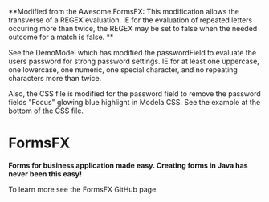 **Modified from the Awesome FormsFX: This modification allows the transverse of a REGEX evaluation. IE for the evaluation of repeated letters occuring more than twice, the REGEX may be set to false when the needed outcome for a match is false. **

See the DemoModel which has modified the passwordField to evaluate the users password for strong password settings. 
IE for at least one uppercase, one lowercase, one numeric, one special character, and no repeating characters more than twice.

Also, the CSS file is modified for the password field to remove the password fields "Focus" glowing blue highlight in Modela CSS. See the example at the bottom of the CSS file. 


# FormsFX

**Forms for business application made easy. Creating forms in Java has never been this easy!**


To learn more see the FormsFX GitHub page. 


